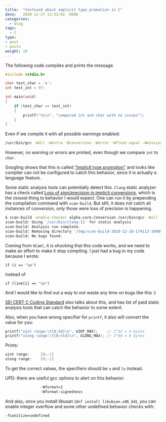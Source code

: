 ```yaml
---
title:  "Confused about implicit type promotion in C"
date:   2020-12-27 13:53:02 -0800
categories:
  - blog
tags:
  - C
type:
- post
- posts
weight: 10
---
```


The following code compiles and prints the message.

``` c
#include <stdio.h>

char test_char = 'a';
int test_int = 97;

int main(void)
{
    if (test_char == test_int)
    {
        printf("%s\n", "compared int and char with no issues");
    }
}
```

Even if we compile it with all possible warnings enabled:
``` bash
/usr/bin/gcc -Wall -Wextra -Wconversion -Werror -Wfloat-equal -Wmissing-noreturn -Wmissing-prototypes -Wsequence-point -Wshadow -Wstrict-prototypes -Wunreachable-code -pedantic -std=c18 -ggdb3
```

However, no warning or errors are printed, even though we compare `int` to `char`.

Googling shows that this is called ["Implicit type promotion"](https://stackoverflow.com/questions/46073295/implicit-type-promotion-rules)
and looks like compiler can not be configured to catch this behavior, since it is actually a language feature.

Some static analysis tools can potentially detect this. `Clang` static analyzer has a check called
[Loss of sign/precision in implicit conversions](https://clang.llvm.org/docs/analyzer/checkers.html#alpha-core-conversion-c-c-objc),
which is the closest thing to behavior I would expect.
One can run it by prepending the compilation command with `scan-build`. But still, it does not catch all instances of conversion, only 
those were loss of precision is happening.

``` bash
$ scan-build -enable-checker alpha.core.Conversion /usr/bin/gcc -Wall -Wextra -Wconversion -Werror -Wfloat-equal -Wmissing-noreturn -Wmissing-prototypes -Wsequence-point -Wshadow -Wstrict-prototypes -Wunreachable-code -pedantic -std=c18 -ggdb3 test.c -o test.exe
scan-build: Using '/usr/bin/clang-11' for static analysis
scan-build: Analysis run complete.
scan-build: Removing directory '/tmp/scan-build-2020-12-28-174113-109891-1' because it contains no reports.
scan-build: No bugs found.
```

Coming from `OCaml`, it is shocking that this code works, and we need to make an effort to make it stop compiling.
I just had a bug in my code because I wrote:

```if (i == '\n')```

instead of 

```if (line[i] == '\n')```

And I would like to find out a way to not waste any time on bugs like this :)

[SEI CERT C Coding Standard](https://wiki.sei.cmu.edu/confluence/display/c/INT02-C.+Understand+integer+conversion+rules) also talks about this, and has list of paid static analysis tools that can catch the behavior to some extent.

Also, when you have wrong specifier for `printf`, it also will convert the value for you:

``` C
printf("uint range:\t[0;%d]\n", UINT_MAX);    // 2^32 = 4 bytes
printf("ulong range:\t[0;%ld]\n", ULONG_MAX); // 2^64 = 8 bytes
```

Prints:
``` C
uint range:     [0;-1]
ulong range:    [0;-1]
```

To get the correct values, the specifiers should be `u` and `lu` instead.

UPD: there are useful gcc options to alert on this behavior:
``` bash
				-Wformat=2
				-Wformat-signedness
```

And also, once you install libusan (`dnf install libubsan.x86_64`), you can enable integer overflow
and some other undefined behavior checks with:
``` bash
-fsanitize=undefined
```